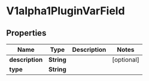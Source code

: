 
# V1alpha1PluginVarField

## Properties
Name | Type | Description | Notes
------------ | ------------- | ------------- | -------------
**description** | **String** |  |  [optional]
**type** | **String** |  | 



